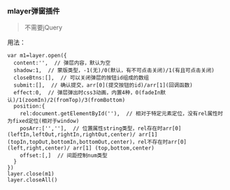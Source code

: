 ### mlayer弹窗插件

> 不需要jQuery

用法：

    var m1=layer.open({
      content:'',  // 弹层内容，默认为空  
      shadow:1,  // 蒙版类型，-1(无)/0(默认，有不可点击关闭)/1(有且可点击关闭)  
      closeBtns:[],  // 可以关闭弹层的按钮id组成的数组  
      submit:[],  // 确认提交，arr[0](提交按钮的id)/arr[1](回调函数)  
      effect:0,  // 弹层弹出时css3动画，内置4种，0(fadeIn默认)/1(zoomIn)/2(fromTop)/3(fromBottom)  
      position:{    
        rel:document.getElementById(''),  // 相对于特定元素定位，没有rel属性时为fixed定位(相对于window)    
        posArr:['',''],  // 位置属性string类型，rel存在时arr[0] (leftIn,leftOut,rightIn,rightOut,center)/ arr[1] (topIn,topOut,bottomIn,bottomOut,center)，rel不存在时arr[0] (left,right,center)/ arr[1] (top,bottom,center)    
        offset:[,]  // 间距控制num类型
      }
    })
    layer.close(m1)
    layer.closeAll()




